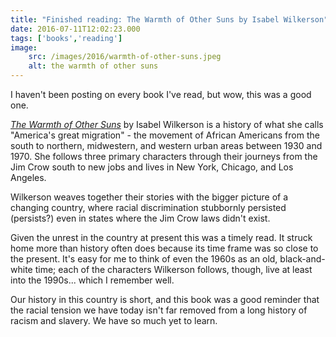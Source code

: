 ```yaml
---
title: "Finished reading: The Warmth of Other Suns by Isabel Wilkerson"
date: 2016-07-11T12:02:23.000
tags: ['books','reading']
image:
    src: /images/2016/warmth-of-other-suns.jpeg
    alt: the warmth of other suns
---
```


I haven't been posting on every book I've read, but wow, this was a good one.

[_The Warmth of Other Suns_](http://amzn.to/29yzHx2) by Isabel Wilkerson is a history of what she calls "America's great migration" - the movement of African Americans from the south to northern, midwestern, and western urban areas between 1930 and 1970. She follows three primary characters through their journeys from the Jim Crow south to new jobs and lives in New York, Chicago, and Los Angeles.

Wilkerson weaves together their stories with the bigger picture of a changing country, where racial discrimination stubbornly persisted (persists?) even in states where the Jim Crow laws didn't exist.

Given the unrest in the country at present this was a timely read. It struck home more than history often does because its time frame was so close to the present. It's easy for me to think of even the 1960s as an old, black-and-white time; each of the characters Wilkerson follows, though, live at least into the 1990s... which I remember well.

Our history in this country is short, and this book was a good reminder that the racial tension we have today isn't far removed from a long history of racism and slavery. We have so much yet to learn.
